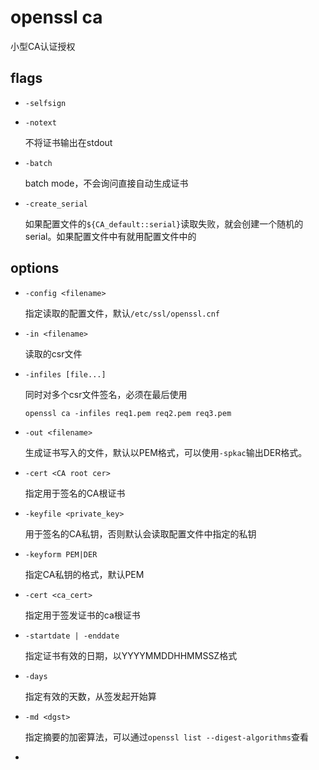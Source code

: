 # openssl ca

小型CA认证授权

## flags

- `-selfsign`

- `-notext`

  不将证书输出在stdout

- `-batch`

  batch mode，不会询问直接自动生成证书

- `-create_serial`

  如果配置文件的`${CA_default::serial}`读取失败，就会创建一个随机的serial。如果配置文件中有就用配置文件中的

## options

- `-config <filename>`

  指定读取的配置文件，默认`/etc/ssl/openssl.cnf`

- `-in <filename>`

  读取的csr文件

- `-infiles [file...]`

  同时对多个csr文件签名，必须在最后使用

  ```
  openssl ca -infiles req1.pem req2.pem req3.pem
  ```

- `-out <filename>`

  生成证书写入的文件，默认以PEM格式，可以使用`-spkac`输出DER格式。

- `-cert <CA root cer>`

  指定用于签名的CA根证书

- `-keyfile <private_key>`

  用于签名的CA私钥，否则默认会读取配置文件中指定的私钥

- `-keyform PEM|DER`

  指定CA私钥的格式，默认PEM

- `-cert <ca_cert>`

  指定用于签发证书的ca根证书

- `-startdate | -enddate`

  指定证书有效的日期，以YYYYMMDDHHMMSSZ格式

- `-days`

  指定有效的天数，从签发起开始算

- `-md <dgst>`

  指定摘要的加密算法，可以通过`openssl list --digest-algorithms`查看

- 